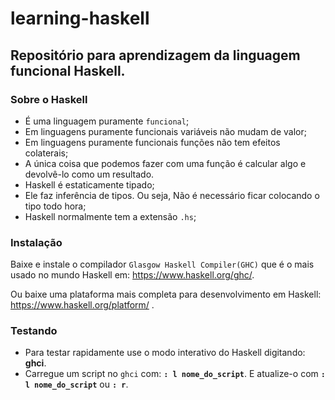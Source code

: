 # learning-haskell

## Repositório para aprendizagem da linguagem funcional Haskell.

### Sobre o Haskell

* É uma linguagem puramente `funcional`;
* Em linguagens puramente funcionais variáveis não mudam de valor;
* Em linguagens puramente funcionais funções não tem efeitos colaterais;
* A única coisa que podemos fazer com uma função é calcular algo e devolvê-lo como um resultado. 
* Haskell é estaticamente tipado;
* Ele faz inferência de tipos. Ou seja, Não é necessário ficar colocando o tipo todo hora;
* Haskell normalmente tem a extensão `.hs`;

### Instalação

Baixe e instale o compilador `Glasgow Haskell Compiler(GHC)` que é o mais usado no mundo Haskell em: https://www.haskell.org/ghc/.

Ou baixe uma plataforma mais completa para desenvolvimento em Haskell: https://www.haskell.org/platform/ .

### Testando

* Para testar rapidamente use o modo interativo do Haskell digitando: **ghci**.
* Carregue um script no `ghci` com: **`: l nome_do_script`**. E atualize-o com **`: l nome_do_script`** ou **`: r`**.


